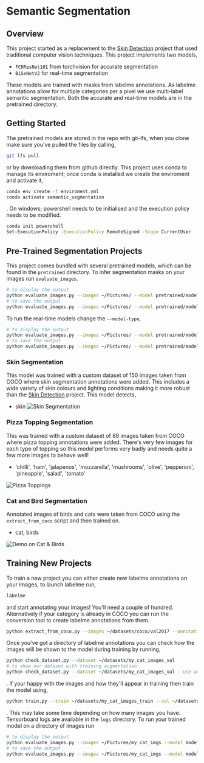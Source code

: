 # Semantic Segmentation
## Overview
This project started as a replacement to the [Skin Detection](https://github.com/WillBrennan/SkinDetector) project that used traditional computer vision techniques. This project implements two models, 

- `FCNResNet101` from torchvision for accurate segmentation
- `BiSeNetV2` for real-time segmentation

These models are trained with masks from labelme annotations. As labelme annotations allow for multiple categories per a pixel we use multi-label semantic segmentation. Both the accurate and real-time models are in the pretrained directory.

## Getting Started
The pretrained models are stored in the repo with git-lfs, when you clone make sure you've pulled the files by calling, 

```bash
git lfs pull
```
 or by downloading them from github directly. This project uses conda to manage its enviroment; once conda is installed we create the enviroment and activate it, 
```bash
conda env create -f enviroment.yml
conda activate semantic_segmentation
```
. On windows; powershell needs to be initialised and the execution policy needs to be modified. 
```bash
conda init powershell
Set-ExecutionPolicy -ExecutionPolicy RemoteSigned -Scope CurrentUser
```

## Pre-Trained Segmentation Projects
This project comes bundled with several pretrained models, which can be found in the `pretrained` directory. To infer segmentation masks on your images run `evaluate_images`.
```bash
# to display the output
python evaluate_images.py --images ~/Pictures/ --model pretrained/model_segmentation_skin_30.pth --model-type FCNResNet101 --display
# to save the output
python evaluate_images.py --images ~/Pictures/ --model pretrained/model_segmentation_skin_30.pth --model-type FCNResNet101 --save
```

To run the real-time models change the `--model-type`, 
```bash
# to display the output
python evaluate_images.py --images ~/Pictures/ --model pretrained/model_segmentation_realtime_skin_30.pth --model-type BiSeNetV2 --display
# to save the output
python evaluate_images.py --images ~/Pictures/ --model pretrained/model_segmentation_realtime_skin_30.pth --model-type BiSeNetV2 --save
```


### Skin Segmentation
This model was trained with a custom dataset of 150 images taken from COCO where skin segmentation annotations were added. This includes a wide variety of skin colours and lighting conditions making it more robust than the [Skin Detection](https://github.com/WillBrennan/SkinDetector) project. This model detects, 

- skin
![Skin Segmentation](https://raw.githubusercontent.com/WillBrennan/SemanticSegmentation/master/pretrained/skin_examples.png)

### Pizza Topping Segmentation
This was trained with a custom dataset of 89 images taken from COCO where pizza topping annotations were added. There's very few images for each type of topping so this model performs very badly and needs quite a few more images to behave well!

- 'chilli', 'ham', 'jalapenos', 'mozzarella', 'mushrooms', 'olive', 'pepperoni', 'pineapple', 'salad', 'tomato'

![Pizza Toppings](https://raw.githubusercontent.com/WillBrennan/SemanticSegmentation/master/pretrained/pizza_toppings_example.png)

### Cat and Bird Segmentation
Annotated images of birds and cats were taken from COCO using the `extract_from_coco` script and then trained on. 

- cat, birds

![Demo on Cat & Birds](https://raw.githubusercontent.com/WillBrennan/SemanticSegmentation/master/pretrained/cat_examples.png)


## Training New Projects
To train a new project you can either create new labelme annotations on your images, to launch labelme run, 

```bash
labelme
```
and start annotating your images! You'll need a couple of hundred. Alternatively if your category is already in COCO you can run the conversion tool to create labelme annotations from them. 

```bash
python extract_from_coco.py --images ~/datasets/coco/val2017 --annotations ~/datasets/coco/annotations/instances_val2017.json --output ~/datasets/my_cat_images_val --categories cat
```

Once you've got a directory of labelme annotations you can check how the images will be shown to the model during training by running, 

```bash
python check_dataset.py --dataset ~/datasets/my_cat_images_val
# to show our dataset with training augmentation
python check_dataset.py --dataset ~/datasets/my_cat_images_val --use-augmentation
```
. If your happy with the images and how they'll appear in training then train the model using, 

```bash
python train.py --train ~/datasets/my_cat_images_train --val ~/datasets/my_cat_images_val --model-tag segmentation_cat --model-type FCNResNet101
```
. This may take some time depending on how many images you have. Tensorboard logs are available in the `logs` directory. To run your trained model on a directory of images run

```bash
# to display the output
python evaluate_images.py --images ~/Pictures/my_cat_imgs --model models/model_segmentation_cat_30.pth --model-type FCNResNet101 --display 
# to save the output
python evaluate_images.py --images ~/Pictures/my_cat_imgs --model models/model_segmentation_cat_30.pth --model-type FCNResNet101 --save
```
